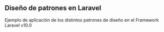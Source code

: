 ## Diseño de patrones en Laravel

Ejemplo de aplicación de los distintos patrones de diseño en el Framework Laravel v10.0
